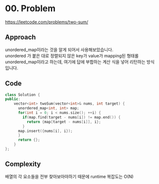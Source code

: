 # 00. Problem

https://leetcode.com/problems/two-sum/

## Approach

unordered_map이라는 것을 알게 되어서 사용해보았습니다. <br>
unordered 가 붙은 대로 정렬되지 않은 key가 value가 mapping된 형태롤 unordered_map이라고 하는데, 여기에 답에 부합하는 계산 식을 넣어 리턴하는 방식입니다.

## Code

```cpp
class Solution {
public:
    vector<int> twoSum(vector<int>& nums, int target) {
      unordered_map<int, int> map;
      for(int i = 0; i < nums.size(); ++i) {
        if(map.find(target - nums[i]) != map.end()) {
          return {map[target - nums[i]], i};
        }
      map.insert({nums[i], i});
      }
      return {};
    }
};
```

## Complexity

배열의 각 요소들을 전부 찾아보아야하기 때문에 runtime 복잡도는 O(N)
